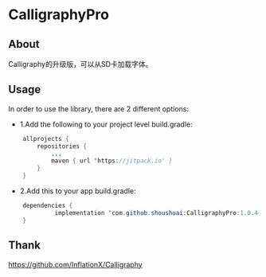 # CalligraphyPro
## About
Calligraphy的升级版，可以从SD卡加载字体。
## Usage
In order to use the library, there are 2 different options:

*	1.Add the following to your project level build.gradle:
```Java
	allprojects {
		repositories {
			...
			maven { url 'https://jitpack.io' }
		}
	}
```

*	2.Add this to your app build.gradle:
```Java
	dependencies {
	         implementation 'com.github.shoushuai:CalligraphyPro:1.0.4'
	}
```

## Thank

https://github.com/InflationX/Calligraphy
